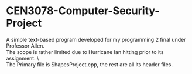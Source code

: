 # CEN3078-Computer-Security-Project
A simple text-based program developed for my programming 2 final under Professor Allen. \
The scope is rather limited due to Hurricane Ian hitting prior to its assignment. \ 
\
The Primary file is ShapesProject.cpp, the rest are all its header files.
